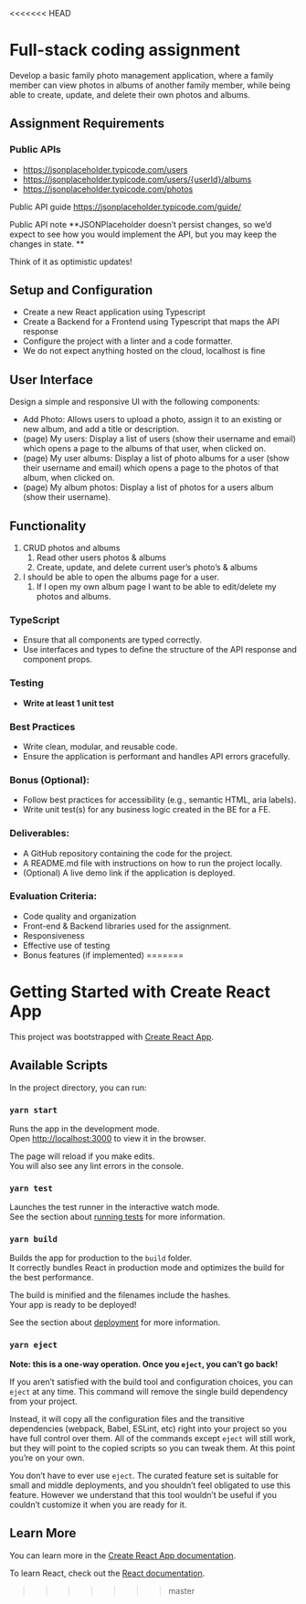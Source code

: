 <<<<<<< HEAD
# Full-stack coding assignment

Develop a basic family photo management application, where a family member can view photos in albums of another family member, while being able to create, update, and delete their own photos and albums.

## Assignment Requirements

### Public APIs

- https://jsonplaceholder.typicode.com/users
- https://jsonplaceholder.typicode.com/users/{userId}/albums
- https://jsonplaceholder.typicode.com/photos

Public API guide https://jsonplaceholder.typicode.com/guide/

Public API note
**JSONPlaceholder doesn’t persist changes, so we’d expect to see how you would implement the API, but you may keep the changes in state. **

Think of it as optimistic updates!

## Setup and Configuration

- Create a new React application using Typescript
- Create a Backend for a Frontend using Typescript that maps the API response
- Configure the project with a linter and a code formatter.
- We do not expect anything hosted on the cloud, localhost is fine

## User Interface

Design a simple and responsive UI with the following components:

- Add Photo: Allows users to upload a photo, assign it to an existing or new album, and add a title or description.
- (page) My users: Display a list of users (show their username and email) which opens a page to the albums of that user, when clicked on.
- (page) My user albums: Display a list of photo albums for a user (show their username and email) which opens a page to the photos of that album, when clicked on.
- (page) My album photos: Display a list of photos for a users album (show their username).

## Functionality

1. CRUD photos and albums
   1. Read other users photos & albums
   2. Create, update, and delete current user’s photo’s & albums
2. I should be able to open the albums page for a user.
   1. If I open my own album page I want to be able to edit/delete my photos and albums.

### TypeScript

- Ensure that all components are typed correctly.
- Use interfaces and types to define the structure of the API response and component props.

### Testing

- **Write at least 1 unit test**

### Best Practices

- Write clean, modular, and reusable code.
- Ensure the application is performant and handles API errors gracefully.

### Bonus (Optional):

- Follow best practices for accessibility (e.g., semantic HTML, aria labels).
- Write unit test(s) for any business logic created in the BE for a FE.

### Deliverables:

- A GitHub repository containing the code for the project.
- A README.md file with instructions on how to run the project locally.
- (Optional) A live demo link if the application is deployed.

### Evaluation Criteria:

- Code quality and organization
- Front-end & Backend libraries used for the assignment.
- Responsiveness
- Effective use of testing
- Bonus features (if implemented)
=======
# Getting Started with Create React App

This project was bootstrapped with [Create React App](https://github.com/facebook/create-react-app).

## Available Scripts

In the project directory, you can run:

### `yarn start`

Runs the app in the development mode.\
Open [http://localhost:3000](http://localhost:3000) to view it in the browser.

The page will reload if you make edits.\
You will also see any lint errors in the console.

### `yarn test`

Launches the test runner in the interactive watch mode.\
See the section about [running tests](https://facebook.github.io/create-react-app/docs/running-tests) for more information.

### `yarn build`

Builds the app for production to the `build` folder.\
It correctly bundles React in production mode and optimizes the build for the best performance.

The build is minified and the filenames include the hashes.\
Your app is ready to be deployed!

See the section about [deployment](https://facebook.github.io/create-react-app/docs/deployment) for more information.

### `yarn eject`

**Note: this is a one-way operation. Once you `eject`, you can’t go back!**

If you aren’t satisfied with the build tool and configuration choices, you can `eject` at any time. This command will remove the single build dependency from your project.

Instead, it will copy all the configuration files and the transitive dependencies (webpack, Babel, ESLint, etc) right into your project so you have full control over them. All of the commands except `eject` will still work, but they will point to the copied scripts so you can tweak them. At this point you’re on your own.

You don’t have to ever use `eject`. The curated feature set is suitable for small and middle deployments, and you shouldn’t feel obligated to use this feature. However we understand that this tool wouldn’t be useful if you couldn’t customize it when you are ready for it.

## Learn More

You can learn more in the [Create React App documentation](https://facebook.github.io/create-react-app/docs/getting-started).

To learn React, check out the [React documentation](https://reactjs.org/).
>>>>>>> master
